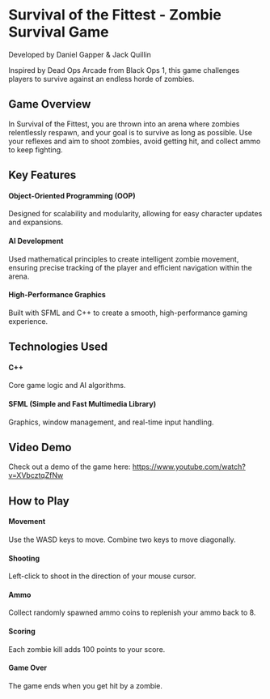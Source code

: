 # Survival of the Fittest - Zombie Survival Game

Developed by Daniel Gapper & Jack Quillin

Inspired by Dead Ops Arcade from Black Ops 1, this game challenges players to survive against an endless horde of zombies.

## Game Overview

In Survival of the Fittest, you are thrown into an arena where zombies relentlessly respawn, and your goal is to survive as long as possible. Use your reflexes and aim to shoot zombies, avoid getting hit, and collect ammo to keep fighting.

## Key Features

#### Object-Oriented Programming (OOP) 
Designed for scalability and modularity, allowing for easy character updates and expansions.
#### AI Development
Used mathematical principles to create intelligent zombie movement, ensuring precise tracking of the player and efficient navigation within the arena.
#### High-Performance Graphics
Built with SFML and C++ to create a smooth, high-performance gaming experience.
## Technologies Used 

#### C++
Core game logic and AI algorithms.
#### SFML (Simple and Fast Multimedia Library)
Graphics, window management, and real-time input handling.
## Video Demo

Check out a demo of the game here: https://www.youtube.com/watch?v=XVbcztqZfNw 

## How to Play

#### Movement
Use the WASD keys to move. Combine two keys to move diagonally.
#### Shooting
Left-click to shoot in the direction of your mouse cursor.
#### Ammo
Collect randomly spawned ammo coins to replenish your ammo back to 8.
#### Scoring
Each zombie kill adds 100 points to your score.
#### Game Over
The game ends when you get hit by a zombie.

